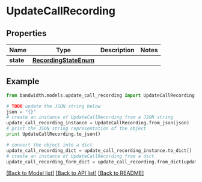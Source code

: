 # UpdateCallRecording


## Properties
Name | Type | Description | Notes
------------ | ------------- | ------------- | -------------
**state** | [**RecordingStateEnum**](RecordingStateEnum.md) |  | 

## Example

```python
from bandwidth.models.update_call_recording import UpdateCallRecording

# TODO update the JSON string below
json = "{}"
# create an instance of UpdateCallRecording from a JSON string
update_call_recording_instance = UpdateCallRecording.from_json(json)
# print the JSON string representation of the object
print UpdateCallRecording.to_json()

# convert the object into a dict
update_call_recording_dict = update_call_recording_instance.to_dict()
# create an instance of UpdateCallRecording from a dict
update_call_recording_form_dict = update_call_recording.from_dict(update_call_recording_dict)
```
[[Back to Model list]](../README.md#documentation-for-models) [[Back to API list]](../README.md#documentation-for-api-endpoints) [[Back to README]](../README.md)



